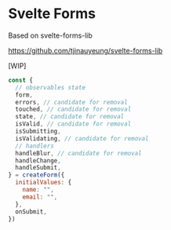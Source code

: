 # Svelte Forms

Based on svelte-forms-lib

<https://github.com/tjinauyeung/svelte-forms-lib>

[WIP]

```js
const {
  // observables state
  form,
  errors, // candidate for removal
  touched, // candidate for removal
  state, // candidate for removal
  isValid, // candidate for removal
  isSubmitting,
  isValidating, // candidate for removal
  // handlers
  handleBlur, // candidate for removal
  handleChange,
  handleSubmit,
} = createForm({
  initialValues: {
    name: "",
    email: "",
  },
  onSubmit,
})
```
